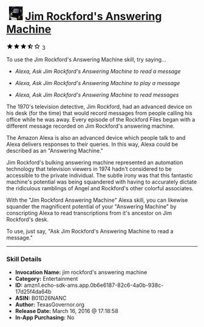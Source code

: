 # &nbsp;<img src="skill_icon" alt="Jim Rockford's Answering Machine icon" width="36"> [Jim Rockford's Answering Machine](http://alexa.amazon.com/#skills/amzn1.echo-sdk-ams.app.0b6e6187-82c6-4a0b-938c-17d25f4da64b)
![3.3 stars](../../images/ic_star_black_18dp_1x.png)![3.3 stars](../../images/ic_star_black_18dp_1x.png)![3.3 stars](../../images/ic_star_black_18dp_1x.png)![3.3 stars](../../images/ic_star_half_black_18dp_1x.png)![3.3 stars](../../images/ic_star_border_black_18dp_1x.png) 3

To use the Jim Rockford's Answering Machine skill, try saying...

* *Alexa, Ask Jim Rockford's Answering Machine to read a message*

* *Alexa, Ask Jim Rockford's Answering Machine to play a message*

* *Alexa, Ask Jim Rockford's Answering Machine to read messages*

The 1970's television detective, Jim Rockford, had an advanced device on his desk (for the time) that would record messages from people calling his office while he was away. Every episode of the Rockford Files began with a different message recorded on Jim Rockford's answering machine.

The Amazon Alexa is also an advanced device which people talk to and Alexa delivers responses to their queries. In this way, Alexa could be described as an "Answering Machine." 

Jim Rockford's bulking answering machine represented an automation technology that television viewers in 1974 hadn't considered to be accessible to the private individual. The subtle irony was that this fantastic machine's potential was being squandered with having to accurately dictate the ridiculous ramblings of Angel and Rockford's other colorful associates.

With the "Jim Rockford Answering Machine" Alexa skill, you can likewise squander the magnificent potential of your "Answering Machine" by conscripting Alexa to read transcriptions from it's ancestor on Jim Rockford's desk. 

To use, just say, "Ask Jim Rockford's Answering Machine to read a message."

***

### Skill Details

* **Invocation Name:** jim rockford's answering machine
* **Category:** Entertainment
* **ID:** amzn1.echo-sdk-ams.app.0b6e6187-82c6-4a0b-938c-17d25f4da64b
* **ASIN:** B01D26NANC
* **Author:** TexasGovernor.org
* **Release Date:** March 16, 2016 @ 17:18:58
* **In-App Purchasing:** No
